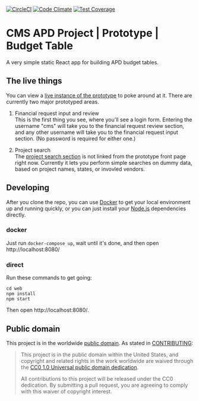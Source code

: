 [![CircleCI](https://circleci.com/gh/18F/cms-apd-prototype-budget-table/tree/master.svg?style=svg)](https://circleci.com/gh/18F/cms-apd-prototype-budget-table/tree/master)
[![Code Climate](https://codeclimate.com/github/18F/cms-apd-prototype-budget-table/badges/gpa.svg)](https://codeclimate.com/github/18F/cms-apd-prototype-budget-table)
[![Test Coverage](https://codeclimate.com/github/18F/cms-apd-prototype-budget-table/badges/coverage.svg)](https://codeclimate.com/github/18F/cms-apd-prototype-budget-table)

# CMS APD Project | Prototype | Budget Table

A very simple static React app for building APD budget tables.

## The live things

You can view a [live instance of the prototype](https://mmis-financial-requests.app.cloud.gov/) to poke
around at it.  There are currently two major prototyped areas.

1. Financial request input and review  
  This is the first thing you see, where you'll see a login form.  Entering the username "cms"
  will take you to the financial request review section, and any other username will take you
  to the financial request input section.  (No password is required for either one.)

2. Project search  
  The [project search section](https://mmis-financial-requests.app.cloud.gov/#/search) is not linked from
  the prototype front page right now.  Currently it lets you perform simple searches on dummy data, based
  on project names, states, or invovled vendors.

## Developing

After you clone the repo, you can use [Docker](https://www.docker.com/) to get your local environment
up and running quickly, or you can just install your [Node.js](https://nodejs.org) dependencies directly.

### docker

Just run `docker-compose up`, wait until it's done, and then open http://localhost:8080/

### direct

Run these commands to get going:
```
cd web
npm install
npm start
```

Then open http://localhost:8080/.

## Public domain

This project is in the worldwide [public domain](LICENSE.md).   As stated in [CONTRIBUTING](CONTRIBUTING.md):

> This project is in the public domain within   the United States, and copyright and related rights in the
> work worldwide are waived through the
> [CC0 1.0 Universal public domain dedication](https://creativecommons.org/publicdomain/zero/1.0/).  
>
> All contributions to this project will be released under the CC0 dedication. By submitting a pull request,
> you are agreeing to comply with this waiver of copyright interest.
